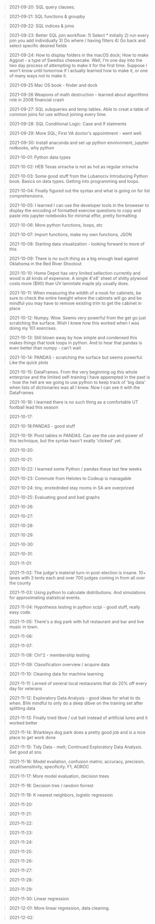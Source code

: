 > 2021-09-20: SQL query clauses; 

> 2021-09-21: SQL functions & groupby

> 2021-09-22: SQL indices & joins

> 2021-09-23: Better SQL join workflow: 1) Select * initially 2) run every join you add individually 3) Do where / having filters 4) Go back and select specific desired fields

> 2021-09-24: How to display folders in the macOS dock; How to make Aggost - a type of Swediss cheesecake. Well, I'm one day into the two day process of attempting to make it for the first time. Suppose I won't know until tomorrow if I actually learned how to make it, or one of many ways not to make it.

> 2021-09-25 Mac OS book - finder and dock

> 2021-09-26 Weapons of math destruction - learned about algorithms role in 2008 financial crash

> 2021-09-27: SQL subqueries and temp tables. Able to creat a table of common joins for use without joining every time. 

> 2021-09-28: SQL Conditional Logic: Case and If statments

> 2021-09-29: More SQL; First VA doctor's appointment - went well.

> 2021-09-30: Install anaconda and set up python environment, jupyter notbooks, why python

> 2021-10-01: Python data types

> 2021-10-02: HEB Texas sriracha is not as hot as regular sriracha

> 2021-10-03: Some good stuff from the Lubanociv Introducing Python book. Basics on data types. Getting into programming and loops.

> 2021-10-04: Finally figured out the syntax and what is going on for list comprehensions.

> 2021-10-05: I learned I can use the developer tools in the broweser to display the encoding of formatted exercise questions to copy and paste into jupyter notebooks for minimal effor, pretty formatting

> 2021-10-06: More python functions, loops, etc

> 2021-10-07: Import functions, make my own functions, JSON

> 2021-10-08: Starting data visualization - looking forward to more of this

>2021-10-09: There is no such thing as a big enough lead against Oklahoma in the Red River Shootout

>2021-10-10: Home Depot has very limited sellection currently and wood is all kinds of expensive. A single 4'x8' sheet of shitty plywood costs more ($90) than UV lamintate maple ply usually does.

>2021-10-11: When measuring the witdth of a nook for cabinets, be sure to check the entire heeight where the cabinets will go and be mindful you may have to remove existing trim to get the cabinet in place

>2021-10-12: Numpy. Wow. Seems very powerful from the get go just scratching the surface. Wish I knew how this worked when I was doing my 101 exercises.

>2021-10-13: Still blown away by how simple and condensed this makes things that took loops in python. And to hear that pandas is even better than numpy - can't wait

>2021-10-14: PANDAS - scratching the surface but seems powerful. Like the quick plots

>2021-10-15: DataFrames. From the very beginning og this whole enterprise and the limited self-training I have appempted in the past is - how the hell are we going to use python to keep track of 'big data' when lists of dictionaries was all I knew. Now I can see it with the DataFrames

>2021-10-16: I learned there is no such thing as a comfortable UT football lead this season

>2021-10-17: 

>2021-10-18:PANDAS - good stuff

>2021-10-19: Pivot tables in PANDAS. Can see the use and power of this technique, but the syntax hasn't exatly 'clicked' yet. 

>2021-10-20:

>2021-10-21:

>2021-10-22: I learned some Python / pandas these last few weeks

>2021-10-23: Commute from Helotes to Codeup is managable

>2021-10-24: tiny, enxtednded stay rooms in SA are overpriced

>2021-10-25: Evaluating good and bad graphs

>2021-10-26:

>2021-10-27:

>2021-10-28:

>2021-10-29:

>2021-10-30:

>2021-10-31:

>2021-11-01:

>2021-11-02: The judge's material turn-in post-election is insane. 10+ lanes with 3 tents each and over 700 judges coming in from all over the county

>2021-11-03: Using python to calculate distributions. And simulations for approximating statistical events.

>2021-11-04: Hypothesis testing in python scipi - good stuff, really easy code.

>2021-11-05: There's a dog park with full restaurant and bar and live music in town.

>2021-11-06: 

>2021-11-07: 

>2021-11-08: Chi^2 - membership testing

>2021-11-09: Classification overview / acquire data

>2021-11-10: Cleaning data for machine learning

>2021-11-11: Lerned of several local restaurants that do 20% off every day for veterans

>2021-11-12: Exploratory Data Analysis - good ideas for what to do when. BVe mindful to only do a deep dibve on the training set after splitting data

>2021-11-13: Finally tried libve / cut bait instead of artificial lures and it worked better

>2021-11-14: BVarkleys dog park does a pretty good job and is a nice place to get work done

>2021-11-15: Tidy Data - melt; Continued Exploratory Data Analysis. Get good at sns.


>2021-11-16: Model evailation, confusion matrix; accuracy, precision, recall/sensitivity, specificity. F1, AOROC

>2021-11-17: More model evaluation, decision trees

>2021-11-18: Decision tree / random forrest

>2021-11-19: K nearest neighbors, logistic regression 

>2021-11-20: 

>2021-11-21: 

>2021-11-22: 

>2021-11-23:

>2021-11-24:

>2021-11-25:

>2021-11-26:

>2021-11-27:

>2021-11-28: 

>2021-11-29: 

>2021-11-30: Linear regression

>2021-12-01: More linear regression, data cleaning.

>2021-12-02: